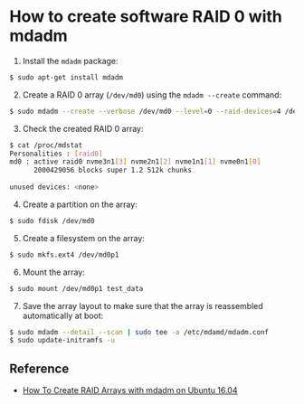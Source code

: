 # How to create software RAID 0 with mdadm

1. Install the `mdadm` package:

```bash
$ sudo apt-get install mdadm
```

2. Create a RAID 0 array (`/dev/md0`) using the `mdadm --create` command:

```bash
$ sudo mdadm --create --verbose /dev/md0 --level=0 --raid-devices=4 /dev/nvme0n1 /dev/nvme1n1 /dev/nvme2n1 /dev/nvme3n1
```

3. Check the created RAID 0 array:

```bash
$ cat /proc/mdstat 
Personalities : [raid0] 
md0 : active raid0 nvme3n1[3] nvme2n1[2] nvme1n1[1] nvme0n1[0]
      2000429056 blocks super 1.2 512k chunks
      
unused devices: <none>
```

4. Create a partition on the array:

```bash
$ sudo fdisk /dev/md0
```

5. Create a filesystem on the array:

```bash
$ sudo mkfs.ext4 /dev/md0p1
```

6. Mount the array:

```bash
$ sudo mount /dev/md0p1 test_data
```

7. Save the array layout to make sure that the array is reassembled automatically at boot:

```bash
$ sudo mdadm --detail --scan | sudo tee -a /etc/mdamd/mdadm.conf
$ sudo update-initramfs -u
```

## Reference

- [How To Create RAID Arrays with mdadm on Ubuntu 16.04](https://www.digitalocean.com/community/tutorials/how-to-create-raid-arrays-with-mdadm-on-ubuntu-16-04)